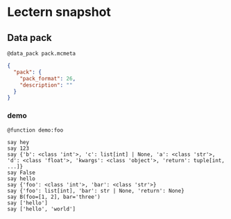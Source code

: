 # Lectern snapshot

## Data pack

`@data_pack pack.mcmeta`

```json
{
  "pack": {
    "pack_format": 26,
    "description": ""
  }
}
```

### demo

`@function demo:foo`

```mcfunction
say hey
say 123
say {'b': <class 'int'>, 'c': list[int] | None, 'a': <class 'str'>, 'd': <class 'float'>, 'kwargs': <class 'object'>, 'return': tuple[int, ...]}
say False
say hello
say {'foo': <class 'int'>, 'bar': <class 'str'>}
say {'foo': list[int], 'bar': str | None, 'return': None}
say B(foo=[1, 2], bar='three')
say ['hello']
say ['hello', 'world']
```
